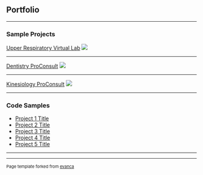 ## Portfolio

---

### Sample Projects

[Upper Respiratory Virtual Lab](/projectPages/urvl/main)
<img src="images/dummy_thumbnail.jpg?raw=true"/>

---
[Dentistry ProConsult](/projectPages/dentistryPro/main)
<img src="images/dummy_thumbnail.jpg?raw=true"/>

---
[Kinesiology ProConsult](http://example.com/)
<img src="images/dummy_thumbnail.jpg?raw=true"/>

---

### Code Samples

- [Project 1 Title](http://example.com/)
- [Project 2 Title](http://example.com/)
- [Project 3 Title](http://example.com/)
- [Project 4 Title](http://example.com/)
- [Project 5 Title](http://example.com/)

---




---
<p style="font-size:11px">Page template forked from <a href="https://github.com/evanca/quick-portfolio">evanca</a></p>
<!-- Remove above link if you don't want to attibute -->
